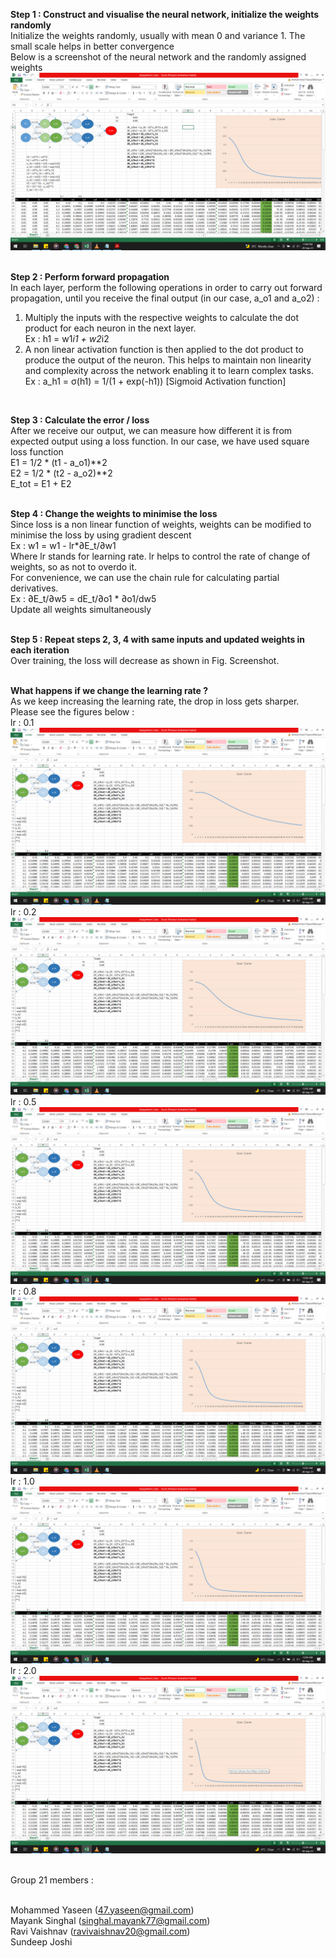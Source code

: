 ﻿__Step 1 : Construct and visualise the neural network, initialize the weights randomly__ <br />
Initialize the weights randomly, usually with mean 0 and variance 1. The small scale helps in better convergence<br />
Below is a screenshot of the neural network and the randomly assigned weights<br />
![Screenshot](./Screenshot.png)
<br /> <br />

﻿__Step 2 : Perform forward propagation__ <br />
In each layer, perform the following operations in order to carry out forward propagation, until you receive the final output (in our case, a_o1 and a_o2) : <br />
1. Multiply the inputs with the respective weights to calculate the dot product for each neuron in the next layer. <br />
   Ex : h1 = w1*i1 + w2*i2 <br />
2. A non linear activation function is then applied to the dot product to produce the output of the neuron. This helps to maintain non linearity and complexity across the network enabling it to learn complex tasks. <br />
   Ex : a_h1 = σ(h1) = 1/(1 + exp(-h1)) [Sigmoid Activation function]<br />
<br />

﻿__Step 3 : Calculate the error / loss__ <br />
After we receive our output, we can measure how different it is from expected output using a loss function. In our case, we have used square loss function<br />
   E1 = 1/2 * (t1 - a_o1)**2 <br />
   E2 = 1/2 * (t2 - a_o2)**2 <br />
   E_tot = E1 + E2 <br />
<br />

﻿__Step 4 : Change the weights to minimise the loss__ <br />
Since loss is a non linear function of weights, weights can be modified to minimise the loss by using gradient descent<br />
   Ex : w1 = w1 - lr*∂E_t/∂w1 <br />
Where lr stands for learning rate. lr helps to control the rate of change of weights, so as not to overdo it. <br />
For convenience, we can use the chain rule for calculating partial derivatives. <br />
   Ex : ∂E_t/∂w5 = dE_t/∂o1 * ∂o1/dw5 <br />
Update all weights simultaneously <br />
<br />

﻿__Step 5 : Repeat steps 2, 3, 4 with same inputs and updated weights in each iteration__ <br />
Over training, the loss will decrease as shown in Fig. Screenshot. <br />
<br />

__What happens if we change the learning rate ?__ <br />
As we keep increasing the learning rate, the drop in loss gets sharper. Please see the figures below : <br />
lr : 0.1 <br />
![lr = 0.1](./lr_0.1.png) <br />
lr : 0.2 <br />
![lr = 0.2](./lr_0.2.png) <br />
lr : 0.5 <br />
![lr = 0.5](./lr_0.5.png) <br />
lr : 0.8 <br />
![lr = 0.8](./lr_0.8.png) <br />
lr : 1.0 <br />
![lr = 1.0](./lr_1.0.png) <br />
lr : 2.0 <br />
![lr = 2.0](./lr_2.0.png) <br />
<br />

Group 21 members : <br /><br />

Mohammed Yaseen (47.yaseen@gmail.com)<br />
Mayank Singhal (singhal.mayank77@gmail.com)<br />
Ravi Vaishnav (ravivaishnav20@gmail.com)<br />
Sundeep Joshi<br />



